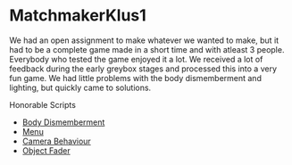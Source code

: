 # MatchmakerKlus1
We had an open assignment to make whatever we wanted to make, but it had to be a complete game made in a short time and with atleast 3 people. Everybody who tested the game enjoyed it a lot. We received a lot of feedback during the early greybox stages and processed this into a very fun game. We had little problems with the body dismemberment and lighting, but quickly came to solutions.

Honorable Scripts
* [Body Dismemberment](Scripts/Player/BodyDismemberment.cs)
* [Menu](Scripts/Menu/Menu.cs)
* [Camera Behaviour](Scripts/Camera/CameraBehaviour.cs)
* [Object Fader](Scripts/Camera/CameraObjectFader.cs)
